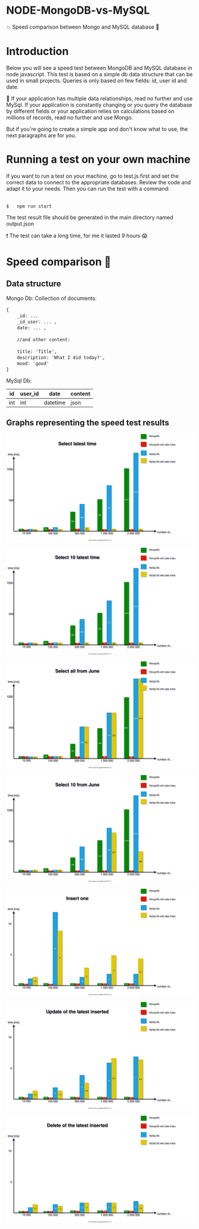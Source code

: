 # NODE-MongoDB-vs-MySQL
:boom: Speed comparison between Mongo and MySQL database :dash:

# Introduction
Below you will see a speed test between MongoDB and MySQL database in node javascript.
This test is based on a simple db data structure that can be used in small projects.
Queries is only based on few fields: id, user id and date.

:mega:
If your application has multiple data relationships, read no further and use MySql.
If your application is constantly changing or you query the database by different fields or your application relies on calculations based on millions of records, read no further and use Mongo.

But if you're going to create a simple app and don't know what to use, the next paragraphs are for you.

# Running a test on your own machine
If you want to run a test on your machine, go to test.js first and set the correct data to connect to the appropriate databases.
Review the code and adapt it to your needs.
Then you can run the test with a command:

```

$   npm run start

```

The test result file should be generated in the main directory named output.json

:exclamation: The test can take a long time, for me it lasted 9 hours :scream:

# Speed comparison :checkered_flag:

## Data structure

Mongo Db:
    Collection of documents:

    

    {
        _id: ...
        _id_user: ... ,
        date: ... ,

        //and other content:

        title: 'Title',
        description: 'What I did today?',
        mood: 'good'
    }

    

MySql Db:

id | user_id | date | content
------------ | ------------- | ------------- | -------------
int | int | datetime | json



## Graphs representing the speed test results

 ![Selevt latest](charts/select_latest.svg)

 ![Selevt 10 latest](charts/select_10_latest.svg)

 ![Selevt all from June](charts/select_all_from_June.svg)

 ![Selevt 10 from June](charts/select_10_from_June.svg)

 ![Insert one](charts/insert_one.svg)

 ![Update of the latest inserted](charts/update_of_the_latest_inserted.svg)

 ![Delete of the latest inserted](charts/delete_of_the_latest_inserted.svg)
